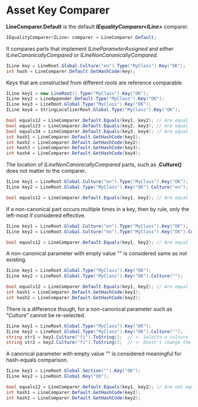 # Asset Key Comparer

**LineComparer.Default** is the default **<i>IEqualityComparer&lt;ILine&gt;</i>** comparer.

```csharp
IEqualityComparer<ILine> comparer = LineComparer.Default;
```

It compares parts that implement *ILineParameterAssigned* and either *ILineCanonicallyCompared* or *ILineNonCanonicallyCompared*.

```csharp
ILine key = LineRoot.Global.Culture("en").Type("MyClass").Key("OK");
int hash = LineComparer.Default.GetHashCode(key);
```

Keys that are constructed from different roots are reference comparable. 

```csharp
ILine key1 = new LineRoot().Type("MyClass").Key("OK");
ILine key2 = LineAppender.Default.Type("MyClass").Key("OK");
ILine key3 = LineRoot.Global.Type("MyClass").Key("OK");
ILine key4 = StringLocalizerRoot.Global.Type("MyClass").Key("OK");

bool equals12 = LineComparer.Default.Equals(key1, key2); // Are equal
bool equals23 = LineComparer.Default.Equals(key2, key3); // Are equal
bool equals34 = LineComparer.Default.Equals(key3, key4); // Are equal
int hash1 = LineComparer.Default.GetHashCode(key1);
int hash2 = LineComparer.Default.GetHashCode(key2);
int hash3 = LineComparer.Default.GetHashCode(key3);
int hash4 = LineComparer.Default.GetHashCode(key4);
```

The location of *ILineNonCanonicallyCompared* parts, such as **.Culture()** does not matter to the comparer.

```csharp
ILine key1 = LineRoot.Global.Culture("en").Type("MyClass").Key("OK");
ILine key2 = LineRoot.Global.Type("MyClass").Key("OK").Culture("en");

bool equals12 = LineComparer.Default.Equals(key1, key2); // Are equal
```

If a non-canonical part occurs multiple times in a key, then by rule, only the left-most if considered effective.

```csharp
ILine key1 = LineRoot.Global.Culture("en").Type("MyClass").Key("OK");
ILine key2 = LineRoot.Global.Culture("en").Type("MyClass").Key("OK").Culture("de");

bool equals12 = LineComparer.Default.Equals(key1, key2); // Are equal
```

A non-canonical parameter with empty value "" is considered same as not existing.

```csharp
ILine key1 = LineRoot.Global.Type("MyClass").Key("OK");
ILine key2 = LineRoot.Global.Type("MyClass").Key("OK").Culture("");

bool equals12 = LineComparer.Default.Equals(key1, key2); // Are equal
int hash1 = LineComparer.Default.GetHashCode(key1);
int hash2 = LineComparer.Default.GetHashCode(key2);
```

There is a difference though, for a non-canonical parameter such as "Culture" cannot be re-selected.

```csharp
ILine key1 = LineRoot.Global.Type("MyClass").Key("OK");
ILine key2 = LineRoot.Global.Type("MyClass").Key("OK").Culture("");
string str1 = key1.Culture("fi").ToString();  // <- Selects a culture
string str2 = key2.Culture("fi").ToString();  // <- Doesn't change the effective culture
```

A canonical parameter with empty value "" is considered meaningful for hash-equals comparison.

```csharp
ILine key1 = LineRoot.Global.Section("").Key("OK");
ILine key2 = LineRoot.Global.Key("OK");

bool equals12 = LineComparer.Default.Equals(key1, key2); // Are not equal
int hash1 = LineComparer.Default.GetHashCode(key1);
int hash2 = LineComparer.Default.GetHashCode(key2);
```

